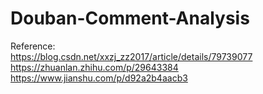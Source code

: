 # Douban-Comment-Analysis

Reference:  
https://blog.csdn.net/xxzj_zz2017/article/details/79739077  
https://zhuanlan.zhihu.com/p/29643384  
https://www.jianshu.com/p/d92a2b4aacb3
